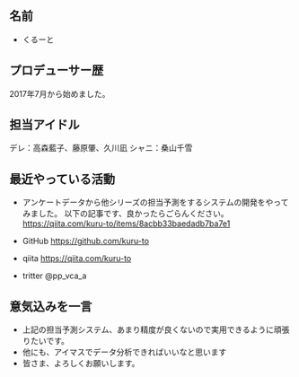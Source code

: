 ## 名前
- くるーと

## プロデューサー歴
2017年7月から始めました。

## 担当アイドル
デレ：高森藍子、藤原肇、久川凪
シャニ：桑山千雪

## 最近やっている活動
- アンケートデータから他シリーズの担当予測をするシステムの開発をやってみました。
以下の記事です、良かったらごらんください。
https://qiita.com/kuru-to/items/8acbb33baedadb7ba7e1

- GitHub
https://github.com/kuru-to

- qiita
https://qiita.com/kuru-to

- tritter
@pp_vca_a

## 意気込みを一言
- 上記の担当予測システム、あまり精度が良くないので実用できるように頑張りたいです。
- 他にも、アイマスでデータ分析できればいいなと思います
- 皆さま、よろしくお願いします。
